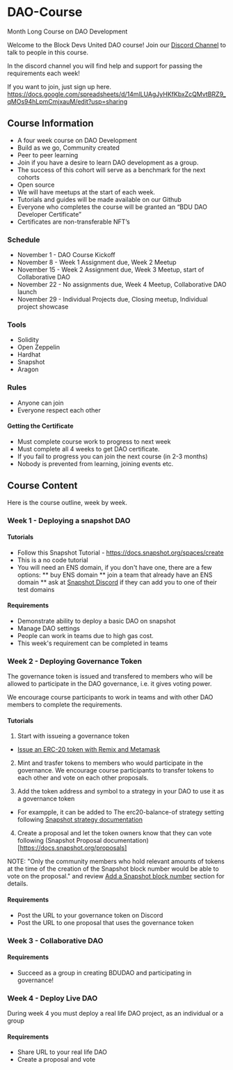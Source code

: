 # DAO-Course
Month Long Course on DAO Development

Welcome to the Block Devs United DAO course! Join our [Discord Channel](https://discord.gg/TbxvYAnW) to talk to people in this course.

In the discord channel you will find help and support for passing the requirements each week!

If you want to join, just sign up here. https://docs.google.com/spreadsheets/d/14mlLUAgJyHKfKbxZcQMvtBRZ9_qMOs94hLpmCmjxauM/edit?usp=sharing

## Course Information

* A four week course on DAO Development
* Build as we go, Community created
* Peer to peer learning
* Join if you have a desire to learn DAO development as a group.
* The success of this cohort will serve as a benchmark for the next cohorts
* Open source
* We will have meetups at the start of each week.
* Tutorials and guides will be made available on our Github
* Everyone who completes the course will be granted an “BDU DAO Developer Certificate”
* Certificates are non-transferable NFT’s

### Schedule
* November 1 - DAO Course Kickoff
* November 8 - Week 1 Assignment due, Week 2 Meetup
* November 15 - Week 2 Assignment due, Week 3 Meetup, start of Collaborative DAO
* November 22 - No assignments due, Week 4 Meetup, Collaborative DAO launch
* November 29 - Individual Projects due, Closing meetup, Individual project showcase


### Tools

* Solidity
* Open Zeppelin
* Hardhat
* Snapshot
* Aragon

### Rules

* Anyone can join
* Everyone respect each other

#### Getting the Certificate
* Must complete course work to progress to next week
* Must complete all 4 weeks to get DAO certificate.
* If you fail to progress you can join the next course (in 2-3 months)
* Nobody is prevented from learning, joining events etc.

## Course Content

Here is the course outline, week by week.

### Week 1 - Deploying a snapshot DAO

#### Tutorials

* Follow this Snapshot Tutorial - https://docs.snapshot.org/spaces/create
* This is a no code tutorial
* You will need an ENS domain, if you don't have one, there are a few options:
** buy ENS domain
** join a team that already have an ENS domain
** ask at [Snapshot Discord](https://docs.snapshot.org/guides/contribute) if they can add you to one of their test domains

#### Requirements
* Demonstrate ability to deploy a basic DAO on snapshot
* Manage DAO settings
* People can work in teams due to high gas cost.
* This week's requirement can be completed in teams

### Week 2 - Deploying Governance Token
The governance token is issued and transfered to members who will be allowed to participate in the DAO governance, i.e. it gives voting power.

We encourage course participants to work in teams and with other DAO members to complete the requirements.

#### Tutorials

1. Start with issueing a governance token
  - [Issue an ERC-20 token with Remix and Metamask](https://github.com/BlockDevsUnited/TokenTutorial)

2. Mint and trasfer tokens to members who would participate in the governance. We encourage course participants to transfer tokens to each other and vote on each other proposals.

3. Add the token address and symbol to a strategy in your DAO to use it as a governance token
  - For exampple, it can be added to The erc20-balance-of strategy setting following [Snapshot strategy documentation](https://docs.snapshot.org/strategies/what-is-a-strategy)

4. Create a proposal and let the token owners know that they can vote following (Snapshot Proposal documentation)[https://docs.snapshot.org/proposals]

NOTE: "Only the community members who hold relevant amounts of tokens at the time of the creation of the Snapshot block number would be able to vote on the proposal." and review [Add a Snapshot block number](https://docs.snapshot.org/proposals/create)
section for details.

#### Requirements
* Post the URL to your governance token on Discord
* Post the URL to one proposal that uses the governance token

### Week 3 - Collaborative DAO

#### Requirements
* Succeed as a group in creating BDUDAO and participating in governance!

### Week 4 - Deploy Live DAO

During week 4 you must deploy a real life DAO project, as an individual or a group

#### Requirements
* Share URL to your real life DAO
* Create a proposal and vote

